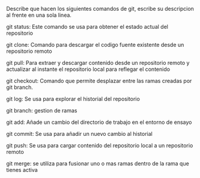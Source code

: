 Describe que hacen los siguientes comandos de git, escribe su descripcion al frente en una sola linea.

git status: Este comando se usa para obtener el estado actual del repositorio

git clone: Comando para descargar el codigo fuente existente desde un repositorio remoto 

git pull: Para extraer y descargar contenido desde un repositorio remoto y actualizar al instante el repositorio local para reflegar el contenido 

git checkout: Comando que permite desplazar entre las ramas creadas por git branch.

git log: Se usa para explorar el historial del repositorio 

git branch: gestion de ramas 

git add: Añade un cambio del directorio de trabajo en el entorno de ensayo 

git commit: Se usa para añadir un nuevo cambio al historial 

git push: Se usa para cargar contenido del repositorio local a un repositorio remoto 

git merge: se utiliza para fusionar uno o mas ramas dentro de la rama que tienes activa 

